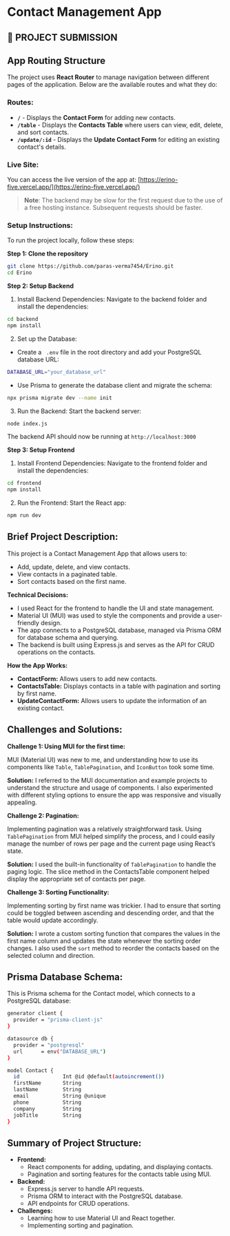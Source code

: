 # Contact Management App

## 🚀 **PROJECT SUBMISSION**

## **App Routing Structure**

The project uses **React Router** to manage navigation between different pages of the application. Below are the available routes and what they do:

### **Routes**:

- **`/`** - Displays the **Contact Form** for adding new contacts.
- **`/table`** - Displays the **Contacts Table** where users can view, edit, delete, and sort contacts.
- **`/update/:id`** - Displays the **Update Contact Form** for editing an existing contact's details.

### **Live Site**:
You can access the live version of the app at:  [https://erino-five.vercel.app/](https://erino-five.vercel.app/)

> **Note**: The backend may be slow for the first request due to the use of a free hosting instance. Subsequent requests should be faster.


### **Setup Instructions**:

To run the project locally, follow these steps:

**Step 1: Clone the repository**
```bash
git clone https://github.com/paras-verma7454/Erino.git
cd Erino
```
**Step 2: Setup Backend**
1. Install Backend Dependencies: Navigate to the backend folder and install the dependencies:

```bash
cd backend
npm install
```
2.  Set up the Database:
 - Create a ``` .env``` file in the root directory and add your PostgreSQL database URL:

```bash
DATABASE_URL="your_database_url"
```
 -  Use Prisma to generate the database client and migrate the schema:
```bash
npx prisma migrate dev --name init
```

3. Run the Backend: Start the backend server:
```bash
node index.js
```
The backend API should now be running at ```http://localhost:3000```

**Step 3: Setup Frontend**
1. Install Frontend Dependencies: Navigate to the frontend folder and install the dependencies:
```bash
cd frontend
npm install
```
2. Run the Frontend: Start the React app:
```bash
npm run dev
```


## **Brief Project Description:**

This project is a Contact Management App that allows users to:

- Add, update, delete, and view contacts.
- View contacts in a paginated table.
- Sort contacts based on the first name.

**Technical Decisions:**

- I used React for the frontend to handle the UI and state management.
- Material UI (MUI) was used to style the components and provide a user-friendly design.
- The app connects to a PostgreSQL database, managed via Prisma ORM for database schema and querying.
- The backend is built using Express.js and serves as the API for CRUD operations on the contacts.

**How the App Works:**

- **ContactForm:** Allows users to add new contacts.
- **ContactsTable:** Displays contacts in a table with pagination and sorting by first name.
- **UpdateContactForm:** Allows users to update the information of an existing contact.

## **Challenges and Solutions:**

**Challenge 1: Using MUI for the first time:**

MUI (Material UI) was new to me, and understanding how to use its components like ```Table```, ```TablePagination```, and ```IconButton``` took some time.

**Solution:** I referred to the MUI documentation and example projects to understand the structure and usage of components. I also experimented with different styling options to ensure the app was responsive and visually appealing.

**Challenge 2: Pagination:**

Implementing pagination was a relatively straightforward task. Using ```TablePagination``` from MUI helped simplify the process, and I could easily manage the number of rows per page and the current page using React’s state.

**Solution:** I used the built-in functionality of ```TablePagination``` to handle the paging logic. The slice method in the ContactsTable component helped display the appropriate set of contacts per page.

**Challenge 3: Sorting Functionality:**

Implementing sorting by first name was trickier. I had to ensure that sorting could be toggled between ascending and descending order, and that the table would update accordingly.

**Solution:** I wrote a custom sorting function that compares the values in the first name column and updates the state whenever the sorting order changes. I also used the ```sort``` method to reorder the contacts based on the selected column and direction.

## **Prisma Database Schema:**

This is  Prisma schema for the Contact model, which connects to a PostgreSQL database:

```bash
generator client {
  provider = "prisma-client-js"
}

datasource db {
  provider = "postgresql"
  url      = env("DATABASE_URL")
}

model Contact {
  id              Int @id @default(autoincrement())
  firstName       String
  lastName        String
  email           String @unique
  phone           String
  company         String
  jobTitle        String
}
```
## **Summary of Project Structure:**

- **Frontend:**
   - React components for adding, updating, and displaying contacts.
   - Pagination and sorting features for the contacts table using MUI.
- **Backend:**
  - Express.js server to handle API requests.
  - Prisma ORM to interact with the PostgreSQL database.
  - API endpoints for CRUD operations.
- **Challenges:**
  - Learning how to use Material UI and React together.
  - Implementing sorting and pagination.
